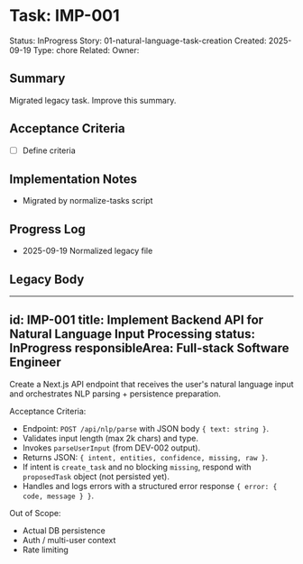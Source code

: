 # Task: IMP-001
Status: InProgress
Story: 01-natural-language-task-creation
Created: 2025-09-19
Type: chore
Related:
Owner:

## Summary
Migrated legacy task. Improve this summary.

## Acceptance Criteria
- [ ] Define criteria

## Implementation Notes
- Migrated by normalize-tasks script

## Progress Log
- 2025-09-19 Normalized legacy file

## Legacy Body

---
id: IMP-001
title: Implement Backend API for Natural Language Input Processing
status: InProgress
responsibleArea: Full-stack Software Engineer
---
Create a Next.js API endpoint that receives the user's natural language input and orchestrates NLP parsing + persistence preparation.

Acceptance Criteria:
- Endpoint: `POST /api/nlp/parse` with JSON body `{ text: string }`.
- Validates input length (max 2k chars) and type.
- Invokes `parseUserInput` (from DEV-002 output).
- Returns JSON: `{ intent, entities, confidence, missing, raw }`.
- If intent is `create_task` and no blocking `missing`, respond with `proposedTask` object (not persisted yet).
- Handles and logs errors with a structured error response `{ error: { code, message } }`.

Out of Scope:
- Actual DB persistence
- Auth / multi-user context
- Rate limiting
